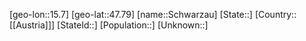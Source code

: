 ﻿---
location: [47.79,15.7]
mapzoom: [7,12] 
mapmarker: city 
type: City
tags:
- geo/City


SpocWebEntityId: 34099
isDeleted: false
confidential: public

---
[geo-lon::15.7]
[geo-lat::47.79]
[name::Schwarzau]
[State::]
[Country::[[Austria]]]
[StateId::]
[Population::]
[Unknown::]

